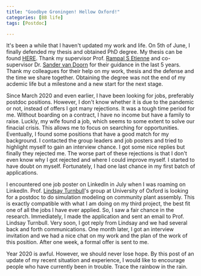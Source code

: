 ```yaml
---
title: "Goodbye Groningen! Hellow Oxford!"
categories: [BB life]
tags: [Postdoc]

---
```


It's been a while that I haven't updated my work and life. On 5th of June, I finally defended my thesis and obtained PhD degree. My thesis can be found [HERE](https://www.rug.nl/about-ug/latest-news/events/promoties/promoties-2020?hfId=119206). Thank my supervisor Prof. [Rampal S Etienne](https://www.rug.nl/staff/r.s.etienne/) and co-supervisor Dr. [Sander van Doorn](https://www.rug.nl/staff/g.s.van.doorn/) for their guidance in the last 5 years. Thank my  colleagues for their help on my work, thesis and the defense and the time we share together. Obtaining the degree was not the end of my acdemic life but a milestone and a new start for the next stage. 

Since March 2020 and even earlier, I have been looking for jobs, preferably postdoc positions. However, I don't know whether it is due to the pandemic or not, instead of offers I got many rejections. It was a tough time period for me. Without boarding on a contract, I have no income but have a family to raise.  Luckly, my wife found a job, which seems to some extent to solve our finacial crisis. This allows me to focus on searching for opportunities. Eventually, I found some positions that have a good match for my background. I contacted the group leaders and job posters and tried to highlight myself to gain an interview chance. I got some nice replies but finally they rejected me. The worse part of these rejections is that I don't even know why I got rejected and where I could improve myself. I started to have doubt on myself. Fortunately, I had one last chance in my first batch of applications.

I encountered one job poster on LinkedIn in July when I was roaming on LinkedIn. Prof. [Lindsay Turnbull](https://www.plants.ox.ac.uk/people/lindsay-turnbull)'s group at University of Oxford is looking for a postdoc to do simulation modeling on community plant assembly. This is exactly compatible with what I am doing on my third project, the best fit one of all the jobs I have ever applied. So, I saw a fair chance in the research. Immediately, I made the application and sent an email to Prof. Lindsay Turnbull. Very soon, I got reply from Lindsay and we had several back and forth communications. One month later, I got an interview invitation and we had a nice chat on my work and the plan of the work of this position. After one week, a formal offer is sent to me. 

Year 2020 is awful. However, we should never lose hope. By this post of an update of my recent situation and experience, I would like to encourage people who have currently been in trouble. Trace the rainbow in the rain. 